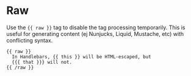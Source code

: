 # Raw

Use the `{{ raw }}` tag to disable the tag processing temporarily. This is
useful for generating content (ej Nunjucks, Liquid, Mustache, etc) with
conflicting syntax.

```vento
{{ raw }}
  In Handlebars, {{ this }} will be HTML-escaped, but
  {{{ that }}} will not.
{{ /raw }}
```
